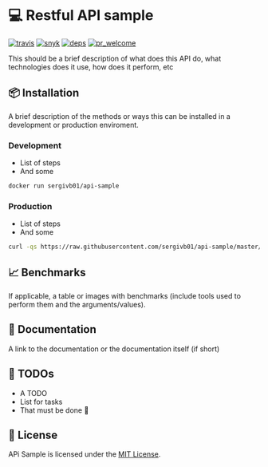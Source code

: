 # 💻 Restful API sample
[![travis][travis]][travis-url] <!-- travis-ci.com -->
[![snyk][snyk]][snyk-url] <!-- snyk.io -->
[![deps][deps]][deps-url] <!-- https://david-dm.org -->
[![pr_welcome][pr_welcome]][pr_welcome-url] <!-- /pulls -->

This should be a brief description of what does this API do, what technologies does it use, how does it perform, etc

## 📦 Installation
A brief description of the methods or ways this can be installed in a development or production enviroment.

### Development
* List of steps
* And some

```bash
docker run sergivb01/api-sample
```

### Production
* List of steps
* And some

```bash
curl -qs https://raw.githubusercontent.com/sergivb01/api-sample/master/scripts/install.sh | sh -
```

## 📈 Benchmarks
If applicable, a table or images with benchmarks (include tools used to perform them and the arguments/values).


## 📁 Documentation
A link to the documentation or the documentation itself (if short)

## 📃 TODOs
* A TODO
* List for tasks
* That must be done 🌮

## 📖 License
APi Sample is licensed under the [MIT License](LICENSE).

<!-- Travis-ci.com -->
[travis]: https://img.shields.io/travis/com/sergivb01/api-sample.svg
[travis-url]: https://travis-ci.com/sergivb01/api-sample

<!-- Snyk -->
[snyk]: https://snyk.io/test/github/sergivb01/api-sample/badge.svg?targetFile=package.json
[snyk-url]: https://snyk.io/test/github/sergivb01/api-sample?targetFile=package.json

<!-- Dependencies -->
[deps]: https://david-dm.org/sergivb01/api-sample/dev-status.svg
[deps-url]: https://david-dm.org/sergivb01/api-sample

<!-- PR Welcome -->
[pr_welcome]: https://img.shields.io/badge/PRs-welcome-brightgreen.svg
[pr_welcome-url]: https://github.com/sergivb01/api-sample/pulls
